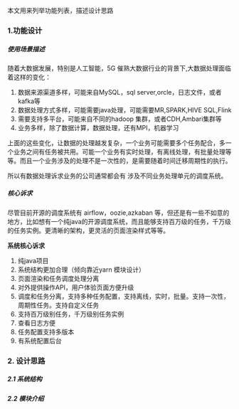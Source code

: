 本文用来列举功能列表，描述设计思路

### 1.功能设计
##### 使用场景描述
随着大数据发展，特别是人工智能，5G 催熟大数据行业的背景下,大数据处理面临着这样的变化：  
1. 数据来源渠道多样，可能来自MySQL，sql server,orcle，日志文件，或者kafka等  
2. 数据处理方式多样，可能需要java处理，可能需要MR,SPARK,HIVE SQL,Flink  
3. 需要支持多平台，可能来自不同的hadoop 集群，或者CDH,Ambari集群等    
4. 业务多样，除了数据计算，数据处理，还有MPI，机器学习

上面的这些变化，让数据的处理越发复杂，一个业务可能需要多个任务配合，多一个业务之间有任务被共用。可能一个业务有实时处理，有离线处理，有批量处理等等。而且一个业务涉及的处理不是一次性的，是需要随着时间迁移周期性的执行。  

所以有数据处理诉求业务的公司通常都会有 涉及不同业务处理单元的调度系统。

##### 核心诉求
尽管目前开源的调度系统有 airflow，oozie,azkaban 等，但还是有一些不如意的地方，比如想有一个纯java的开源调度系统，而且能够支持百万级的任务，千万级的任务实例。更清晰的架构，更灵活的页面渲染样式等等。  

**系统核心诉求**  
1. 纯java项目  
2. 系统结构更加合理（倾向靠近yarn 模块设计）  
3. 页面渲染和任务调度处理分离  
4. 对外提供操作API，用户体验页面方便升级  
5. 调度和任务分离，支持多种任务配置，支持离线，实时，批量。支持一次性，周期性任务。支持自定义任务  
6. 支持百万级别任务，千万级别任务实例  
7. 查看日志方便  
8. 任务配置支持多版本  
9. 有系统配置后台  

### 2. 设计思路
##### 2.1 系统结构

##### 2.2 模块介绍 